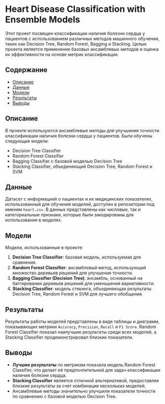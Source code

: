 # Heart Disease Classification with Ensemble Models

Этот проект посвящен классификации наличия болезни сердца у пациентов с использованием различных методов машинного обучения, таких как Decision Tree, Random Forest, Bagging и Stacking. Целью проекта является применение базовых ансамблевых методов и оценка их эффективности на основе метрик классификации.

## Содержание

- [Описание](#описание)
- [Данные](#данные)
- [Модели](#модели)
- [Результаты](#результаты)
- [Выводы](#выводы)

## Описание

В проекте используются ансамблевые методы для улучшения точности классификации наличия болезни сердца у пациентов. Были обучены следующие модели:
- Decision Tree Classifier
- Random Forest Classifier
- Bagging Classifier с базовой моделью Decision Tree
- Stacking Classifier, объединяющий Decision Tree, Random Forest и SVM

## Данные

Датасет с информацией о пациентах и их медицинских показателях, использованный для обучения моделей, доступен в репозитории под именем `heart.csv`. В данных представлены как числовые, так и категориальные признаки, которые были закодированы для использования в моделях.

## Модели

Модели, использованные в проекте:
1. **Decision Tree Classifier**: базовая модель, используемая для сравнения.
2. **Random Forest Classifier**: ансамблевый метод, использующий множество деревьев решений для улучшения точности.
3. **Bagging Classifier (Decision Tree)**: ансамбль, основанный на баггировании деревьев решений для уменьшения вариативности.
4. **Stacking Classifier**: модель стекинга, объединяющая результаты Decision Tree, Random Forest и SVM для лучшего обобщения.

## Результаты

Результаты работы моделей представлены в виде таблицы и диаграмм, показывающих метрики `Accuracy`, `Precision`, `Recall` и `F1 Score`. Random Forest Classifier показал наилучшие результаты среди всех моделей, а Stacking Classifier продемонстрировал близкие показатели.

## Выводы

- **Лучшие результаты** по метрикам показала модель Random Forest Classifier, что делает её предпочтительной для задач классификации наличия болезни сердца.
- **Stacking Classifier** является отличной альтернативой, предоставляя близкие результаты за счет комбинации нескольких моделей.
- Ансамблевые методы значительно улучшили показатели точности по сравнению с базовой моделью Decision Tree.

